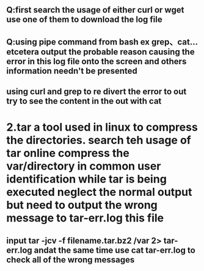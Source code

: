  ##  Q:first search the usage of either curl or wget use one of them to download the log file 
 ##  Q:using pipe command from bash ex grep、cat... etcetera output the probable reason causing the error in this log file onto the screen and others information needn't be presented 
 ##  using curl and grep to re divert the error to out try to see the content in the out with cat
 
 #  2.tar a tool used in linux to compress the directories. search teh usage of tar online compress the var/directory in common user identification while tar is being executed neglect the normal output but need to output the wrong message to tar-err.log this file 
 ##   input tar -jcv -f filename.tar.bz2 /var 2> tar-err.log andat the same time use cat tar-err.log to check all of the wrong messages 